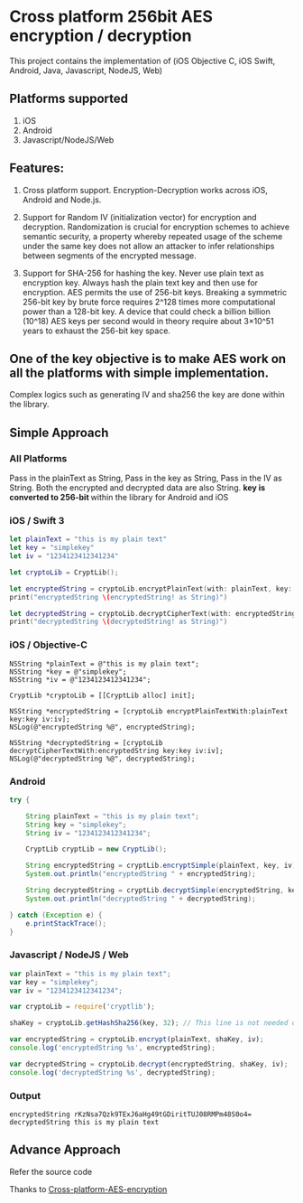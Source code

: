 # Cross platform 256bit AES encryption / decryption

This project contains the implementation of (iOS Objective C, iOS Swift, Android, Java, Javascript, NodeJS, Web)

## Platforms supported 

1. iOS
2. Android
3. Javascript/NodeJS/Web

## Features:

1. Cross platform support. Encryption-Decryption works across iOS, Android and Node.js. 

2. Support for Random IV (initialization vector) for encryption and decryption. Randomization is crucial for encryption schemes to achieve semantic security, a property whereby repeated usage of the scheme under the same key does not allow an attacker to infer relationships between segments of the encrypted message.

3.  Support for SHA-256 for hashing the key. Never use plain text as encryption key. Always hash the plain text key and then use for encryption. AES permits the use of 256-bit keys. Breaking a symmetric 256-bit key by brute force requires 2^128 times more computational power than a 128-bit key. A device that could check a billion billion (10^18) AES keys per second would in theory require about 3×10^51 years to exhaust the 256-bit key space.

## One of the key objective is to make AES work on all the platforms with simple implementation. 
Complex logics such as generating IV and sha256 the key are done within the library. 

## Simple Approach
### All Platforms
Pass in the plainText as String, Pass in the key as String, Pass in the IV as String. Both the encrypted and decrypted data are also String. <b> key is converted to 256-bit </b>within the library for Android and iOS

### iOS / Swift 3
```swift
let plainText = "this is my plain text"
let key = "simplekey"
let iv = "1234123412341234"

let cryptoLib = CryptLib();

let encryptedString = cryptoLib.encryptPlainText(with: plainText, key: key, iv: iv)
print("encryptedString \(encryptedString! as String)")

let decryptedString = cryptoLib.decryptCipherText(with: encryptedString, key: key, iv: iv)
print("decryptedString \(decryptedString! as String)")
```

### iOS / Objective-C
```objc
NSString *plainText = @"this is my plain text";
NSString *key = @"simplekey";
NSString *iv = @"1234123412341234";

CryptLib *cryptoLib = [[CryptLib alloc] init];

NSString *encryptedString = [cryptoLib encryptPlainTextWith:plainText key:key iv:iv];
NSLog(@"encryptedString %@", encryptedString);

NSString *decryptedString = [cryptoLib decryptCipherTextWith:encryptedString key:key iv:iv];
NSLog(@"decryptedString %@", decryptedString);
```

### Android
```java
try {

    String plainText = "this is my plain text";
    String key = "simplekey";
    String iv = "1234123412341234";

    CryptLib cryptLib = new CryptLib();

    String encryptedString = cryptLib.encryptSimple(plainText, key, iv);
    System.out.println("encryptedString " + encryptedString);

    String decryptedString = cryptLib.decryptSimple(encryptedString, key, iv);
    System.out.println("decryptedString " + decryptedString);

} catch (Exception e) {
    e.printStackTrace();
}
```

### Javascript / NodeJS / Web
```javascript
var plainText = "this is my plain text";
var key = "simplekey";
var iv = "1234123412341234";

var cryptoLib = require('cryptlib');

shaKey = cryptoLib.getHashSha256(key, 32); // This line is not needed on Android or iOS. Its already built into CryptLib.m and CryptLib.java

var encryptedString = cryptoLib.encrypt(plainText, shaKey, iv);
console.log('encryptedString %s', encryptedString);

var decryptedString = cryptoLib.decrypt(encryptedString, shaKey, iv);
console.log('decryptedString %s', decryptedString);
```

### Output
```
encryptedString rKzNsa7Qzk9TExJ6aHg49tGDiritTUJ08RMPm48S0o4=
decryptedString this is my plain text
```

## Advance Approach
Refer the source code

Thanks to [Cross-platform-AES-encryption](https://github.com/Pakhee/Cross-platform-AES-encryption)
